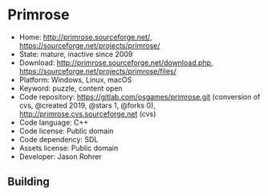 # Primrose

- Home: http://primrose.sourceforge.net/, https://sourceforge.net/projects/primrose/
- State: mature, inactive since 2009
- Download: http://primrose.sourceforge.net/download.php, https://sourceforge.net/projects/primrose/files/
- Platform: Windows, Linux, macOS
- Keyword: puzzle, content open
- Code repository: https://gitlab.com/osgames/primrose.git (conversion of cvs, @created 2019, @stars 1, @forks 0), http://primrose.cvs.sourceforge.net (cvs)
- Code language: C++
- Code license: Public domain
- Code dependency: SDL
- Assets license: Public domain
- Developer: Jason Rohrer

## Building
